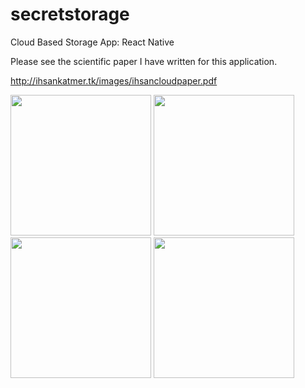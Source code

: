 # secretstorage
Cloud Based Storage App: React Native

Please see the scientific paper I have written for this application.

http://ihsankatmer.tk/images/ihsancloudpaper.pdf

<p float="left">
   <img src="http://ihsankatmer.tk/images/screenshot1.png" width="225">
   <img src="http://ihsankatmer.tk/images/screenshot2.png" width="225">
   <img src="http://ihsankatmer.tk/images/screenshot3.png" width="225">
   <img src="http://ihsankatmer.tk/images/screenshot4.png" width="225">
</p>



